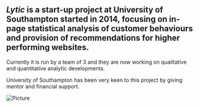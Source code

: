 ## *Lytic* is a start-up project at University of Southampton started in 2014, focusing on in-page statistical analysis of customer behaviours and provision of recommendations for higher performing websites.

Currently it is run by a team of 3 and they are now working on qualitative and quantitative analytic developments.

University of Southampton has been very keen to this project by giving mentor and financial support.

![Picture](http://www.southampton.ac.uk/citizened/img/university%20logo%20copy.jpg)
